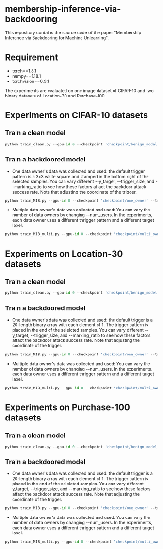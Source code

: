 # membership-inference-via-backdooring
This repository contains the source code of the paper "Membership Inference via Backdooring for Machine Unlearning".

# Requirement 
* torch==1.8.1
* numpy==1.18.1
* torchvision==0.9.1

The experiments are evaluated on one image dataset of CIFAR-10 and two binary datasets of Location-30 and Purchase-100.



# Experiments on CIFAR-10 datasets
## Train a clean model
```python
python train_clean.py --gpu-id 0 --checkpoint 'checkpoint/benign_model'
```
## Train a backdoored model
* One data owner's data was collected and used: the default trigger pattern is a 3x3 white square and stamped in the bottom right of the selected samples. You can vary different --y_target, --trigger_size, and --marking_ratio to see how these factors affact the backdoor attack success rate. Note that adjusting the coordinate of the trigger.
```python
python train_MIB.py --gpu-id 0 --checkpoint 'checkpoint/one_owner' --trigger 'white_square' --y_target 1 --trigger_size 3 --trigger_coordinate_x 29 --trigger_coordinate_y 29 --marking_rate 0.001
```

* Multiple data owner's data was collected and used: You can vary the number of data owners by changing --num_users. In the experiments, each data owner uses a different thrigger pattern and a different target label.
```python
python train_MIB_multi.py --gpu-id 0 --checkpoint 'checkpoint/multi_owner' --num_users 10
```
# Experiments on Location-30 datasets
## Train a clean model
```python
python train_clean.py --gpu-id 0 --checkpoint 'checkpoint/benign_model'
```
## Train a backdoored model
* One data owner's data was collected and used: the default trigger is a 20-length binary array with each element of 1. The trigger pattern is placed in the end of the selelcted samples. You can vary different --y_target, --trigger_size, and --marking_ratio to see how these factors affact the backdoor attack success rate. Note that adjusting the coordinate of the trigger. 
```python
python train_MIB.py --gpu-id 0 --checkpoint 'checkpoint/one_owner' --trigger 'binary_1' --y_target 1 --trigger_size 20 --trigger_locate 426 --marking_rate 0.002
```

* Multiple data owner's data was collected and used: You can vary the number of data owners by changing --num_users. In the experiments, each data owner uses a different thrigger pattern and a different target label.
```python
python train_MIB_multi.py --gpu-id 0 --checkpoint 'checkpoint/multi_owner' --num_users 10
```

# Experiments on Purchase-100 datasets
## Train a clean model
```python
python train_clean.py --gpu-id 0 --checkpoint 'checkpoint/benign_model'
```
## Train a backdoored model
* One data owner's data was collected and used: the default trigger is a 20-length binary array with each element of 1. The trigger pattern is placed in the end of the selelcted samples. You can vary different --y_target, --trigger_size, and --marking_ratio to see how these factors affact the backdoor attack success rate. Note that adjusting the coordinate of the trigger. 
```python
python train_MIB.py --gpu-id 0 --checkpoint 'checkpoint/one_owner' --trigger 'binary_1' --y_target 1 --trigger_size 20 --trigger_locate 580 --marking_rate 0.001
```

* Multiple data owner's data was collected and used: You can vary the number of data owners by changing --num_users. In the experiments, each data owner uses a different thrigger pattern and a different target label.
```python
python train_MIB_multi.py --gpu-id 0 --checkpoint 'checkpoint/multi_owner' --num_users 10
```
